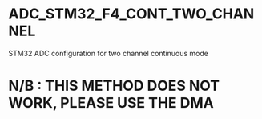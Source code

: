 # ADC_STM32_F4_CONT_TWO_CHANNEL
STM32 ADC configuration for two channel continuous mode

# N/B : THIS METHOD DOES NOT WORK, PLEASE USE THE DMA
